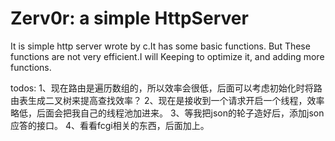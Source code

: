 # Zerv0r: a simple HttpServer

It is simple http server wrote by c.It has some basic functions.
But These functions are not very efficient.I will Keeping to optimize it, and adding more functions.

todos:
1、现在路由是遍历数组的，所以效率会很低，后面可以考虑初始化时将路由表生成二叉树来提高查找效率？
2、现在是接收到一个请求开启一个线程，效率略低，后面会把我自己的线程池加进来。
3、等我把json的轮子造好后，添加json应答的接口。
4、看看fcgi相关的东西，后面加上。
